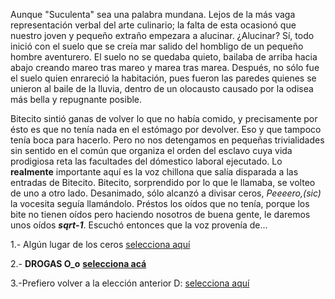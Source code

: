 [//]: # (Daniel:)
[//]: # (en proceso...)

Aunque "Suculenta" sea una palabra mundana. Lejos de la más vaga representación verbal del arte culinario; la falta de esta ocasionó que nuestro joven y pequeño extraño empezara a alucinar. ¿Alucinar? Sí, todo inició con el suelo que se creía mar salido del hombligo de un pequeño hombre aventurero. El suelo no se quedaba quieto, bailaba de arriba hacia abajo creando mareo tras mareo y marea tras marea. Después, no sólo fue el suelo quien enrareció la habitación, pues fueron las paredes quienes se unieron al baile de la lluvia, dentro de un olocausto causado por la odisea más bella  y repugnante posible.

Bitecito sintió ganas de volver lo que no había comido, y precisamente por ésto es que no tenía nada en el estómago por devolver. Eso y que tampoco tenía boca para hacerlo. Pero no nos detengamos en pequeñas trivialidades sin sentido en el común que organiza el orden del esclavo cuya vida prodigiosa reta las facultades del dómestico laboral ejecutado. Lo __realmente__ importante aquí es la voz chillona que salía disparada a las entradas de Bitecito. Bitecito, sorprendido por lo que le llamaba, se volteo de uno a otro lado. Desanimado, sólo alcanzó a divisar ceros, _Peeeero,(sic)_ la vocesita seguía llamándolo. Préstos los oídos que no tenía, porque los bite no tienen oídos pero haciendo nosotros de buena gente, le daremos unos oídos ___sqrt-1___. Escuchó entonces que la voz provenía de...

1.- Algún lugar de los ceros [selecciona aquí](algún-lugar-de-los-ceros.md)

2.- __DROGAS O_o__ [**selecciona acá**](Drogas-O_o.md)

3.-Prefiero volver a la elección anterior D: [selecciona aquí](comer-espagueti-podrido.md)
